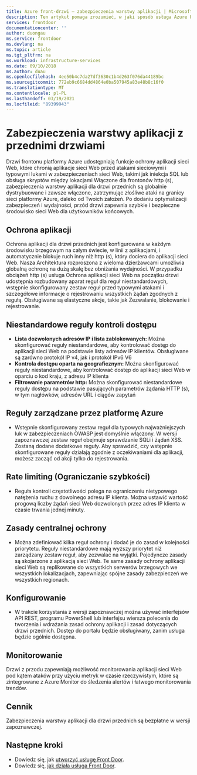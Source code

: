 ```yaml
---
title: Azure front-drzwi — zabezpieczenia warstwy aplikacji | Microsoft Docs
description: Ten artykuł pomaga zrozumieć, w jaki sposób usługa Azure Front Drzwiczks umożliwia ochronę i zabezpieczanie zastrzeżonych aplikacji
services: frontdoor
documentationcenter: ''
author: duongau
ms.service: frontdoor
ms.devlang: na
ms.topic: article
ms.tgt_pltfrm: na
ms.workload: infrastructure-services
ms.date: 09/10/2018
ms.author: duau
ms.openlocfilehash: 4ee50b4c7da27df3630c1b4d263f076da44189bc
ms.sourcegitcommit: 772eb9c6684dd4864e0ba507945a83e48b8c16f0
ms.translationtype: MT
ms.contentlocale: pl-PL
ms.lasthandoff: 03/19/2021
ms.locfileid: "89399943"
---
```

# <a name="application-layer-security-with-front-door"></a>Zabezpieczenia warstwy aplikacji z przednimi drzwiami
Drzwi frontonu platformy Azure udostępniają funkcje ochrony aplikacji sieci Web, które chronią aplikacje sieci Web przed atakami sieciowymi i typowymi lukami w zabezpieczeniach sieci Web, takimi jak iniekcja SQL lub obsługa skryptów między lokacjami Włączone dla frontonów http (s), zabezpieczenia warstwy aplikacji dla drzwi przednich są globalnie dystrybuowane i zawsze włączone, zatrzymując złośliwe ataki na granicy sieci platformy Azure, daleko od Twoich założeń. Po dodaniu optymalizacji zabezpieczeń i wydajności, przód drzwi zapewnia szybkie i bezpieczne środowisko sieci Web dla użytkowników końcowych.

## <a name="application-protection"></a>Ochrona aplikacji
Ochrona aplikacji dla drzwi przednich jest konfigurowana w każdym środowisku brzegowym na całym świecie, w linii z aplikacjami, i automatycznie blokuje ruch inny niż http (s), który dociera do aplikacji sieci Web. Nasza Architektura rozproszona z wieloma dzierżawcami umożliwia globalną ochronę na dużą skalę bez obniżania wydajności. W przypadku obciążeń http (s) usługa Ochrona aplikacji sieci Web na początku drzwi udostępnia rozbudowany aparat reguł dla reguł niestandardowych, wstępnie skonfigurowany zestaw reguł przed typowymi atakami i szczegółowe informacje o rejestrowaniu wszystkich żądań zgodnych z regułą. Obsługiwane są elastyczne akcje, takie jak Zezwalanie, blokowanie i rejestrowanie.

## <a name="custom-access-control-rules"></a>Niestandardowe reguły kontroli dostępu
- **Lista dozwolonych adresów IP i lista zablokowanych:** Można skonfigurować reguły niestandardowe, aby kontrolować dostęp do aplikacji sieci Web na podstawie listy adresów IP klientów. Obsługiwane są zarówno protokół IP v4, jak i protokół IPv6 V6
- **Kontrola dostępu oparta na geograficznym:** Można skonfigurować reguły niestandardowe, aby kontrolować dostęp do aplikacji sieci Web w oparciu o kod kraju, z adresu IP klienta
- **Filtrowanie parametrów http:** Można skonfigurować niestandardowe reguły dostępu na podstawie pasujących parametrów żądania HTTP (s), w tym nagłówków, adresów URL i ciągów zapytań

## <a name="azure-managed-rules"></a>Reguły zarządzane przez platformę Azure
- Wstępnie skonfigurowany zestaw reguł dla typowych najważniejszych luk w zabezpieczeniach OWASP jest domyślnie włączony. W wersji zapoznawczej zestaw reguł obejmuje sprawdzanie SQLi i żądań XSS. Zostaną dodane dodatkowe reguły. Aby sprawdzić, czy wstępnie skonfigurowane reguły działają zgodnie z oczekiwaniami dla aplikacji, możesz zacząć od akcji tylko do rejestrowania. 

## <a name="rate-limiting"></a>Rate limiting (Ograniczanie szybkości)
- Reguła kontroli częstotliwości polega na ograniczeniu nietypowego natężenia ruchu z dowolnego adresu IP klienta.  Można ustawić wartość progową liczby żądań sieci Web dozwolonych przez adres IP klienta w czasie trwania jednej minuty.

## <a name="centralized-protection-policy"></a>Zasady centralnej ochrony
- Można zdefiniować kilka reguł ochrony i dodać je do zasad w kolejności priorytetu. Reguły niestandardowe mają wyższy priorytet niż zarządzany zestaw reguł, aby zezwalać na wyjątki. Pojedyncze zasady są skojarzone z aplikacją sieci Web.  Te same zasady ochrony aplikacji sieci Web są replikowane do wszystkich serwerów brzegowych we wszystkich lokalizacjach, zapewniając spójne zasady zabezpieczeń we wszystkich regionach.

## <a name="configuration"></a>Konfigurowanie
- W trakcie korzystania z wersji zapoznawczej można używać interfejsów API REST, programu PowerShell lub interfejsu wiersza polecenia do tworzenia i wdrażania zasad ochrony aplikacji i zasad dotyczących drzwi przednich. Dostęp do portalu będzie obsługiwany, zanim usługa będzie ogólnie dostępna. 


## <a name="monitoring"></a>Monitorowanie
Drzwi z przodu zapewniają możliwość monitorowania aplikacji sieci Web pod kątem ataków przy użyciu metryk w czasie rzeczywistym, które są zintegrowane z Azure Monitor do śledzenia alertów i łatwego monitorowania trendów.

## <a name="pricing"></a>Cennik
Zabezpieczenia warstwy aplikacji dla drzwi przednich są bezpłatne w wersji zapoznawczej.


## <a name="next-steps"></a>Następne kroki

- Dowiedz się, jak [utworzyć usługę Front Door](quickstart-create-front-door.md).
- Dowiedz się, [jak działa usługa Front Door](front-door-routing-architecture.md).
